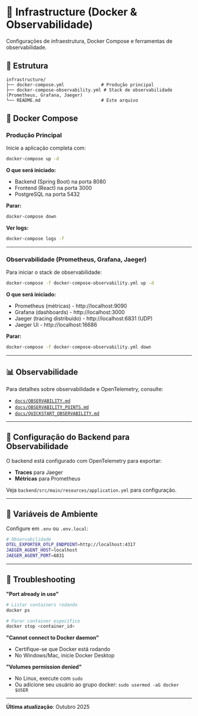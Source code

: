 # 🐳 Infrastructure (Docker & Observabilidade)

Configurações de infraestrutura, Docker Compose e ferramentas de observabilidade.

## 📂 Estrutura

```
infrastructure/
├── docker-compose.yml              # Produção principal
├── docker-compose-observability.yml # Stack de observabilidade (Prometheus, Grafana, Jaeger)
└── README.md                       # Este arquivo
```

## 🚀 Docker Compose

### Produção Principal

Inicie a aplicação completa com:

```bash
docker-compose up -d
```

**O que será iniciado:**
- Backend (Spring Boot) na porta 8080
- Frontend (React) na porta 3000
- PostgreSQL na porta 5432

**Parar:**
```bash
docker-compose down
```

**Ver logs:**
```bash
docker-compose logs -f
```

---

### Observabilidade (Prometheus, Grafana, Jaeger)

Para iniciar o stack de observabilidade:

```bash
docker-compose -f docker-compose-observability.yml up -d
```

**O que será iniciado:**
- Prometheus (métricas) - http://localhost:9090
- Grafana (dashboards) - http://localhost:3000
- Jaeger (tracing distribuído) - http://localhost:6831 (UDP)
- Jaeger UI - http://localhost:16686

**Parar:**
```bash
docker-compose -f docker-compose-observability.yml down
```

---

## 📊 Observabilidade

Para detalhes sobre observabilidade e OpenTelemetry, consulte:
- [`docs/OBSERVABILITY.md`](../docs/OBSERVABILITY.md)
- [`docs/OBSERVABILITY_POINTS.md`](../docs/OBSERVABILITY_POINTS.md)
- [`docs/QUICKSTART_OBSERVABILITY.md`](../docs/QUICKSTART_OBSERVABILITY.md)

---

## 🔧 Configuração do Backend para Observabilidade

O backend está configurado com OpenTelemetry para exportar:
- **Traces** para Jaeger
- **Métricas** para Prometheus

Veja `backend/src/main/resources/application.yml` para configuração.

---

## 📝 Variáveis de Ambiente

Configure em `.env` ou `.env.local`:

```bash
# Observabilidade
OTEL_EXPORTER_OTLP_ENDPOINT=http://localhost:4317
JAEGER_AGENT_HOST=localhost
JAEGER_AGENT_PORT=6831
```

---

## 🐳 Troubleshooting

**"Port already in use"**
```bash
# Listar containers rodando
docker ps

# Parar container específico
docker stop <container_id>
```

**"Cannot connect to Docker daemon"**
- Certifique-se que Docker está rodando
- No Windows/Mac, inicie Docker Desktop

**"Volumes permission denied"**
- No Linux, execute com `sudo`
- Ou adicione seu usuário ao grupo docker: `sudo usermod -aG docker $USER`

---

**Última atualização**: Outubro 2025
